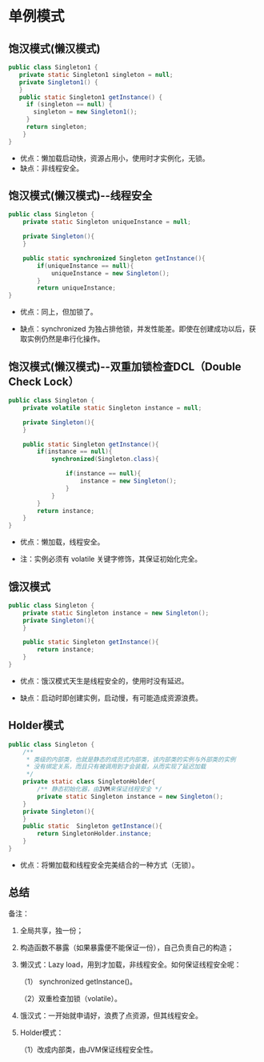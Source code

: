 # 单例模式

## 饱汉模式(懒汉模式)

```java
public class Singleton1 {
   private static Singleton1 singleton = null;
   private Singleton1() {
   }
   public static Singleton1 getInstance() {
     if (singleton == null) {
       singleton = new Singleton1();
     }
     return singleton;
	}
}
```

* 优点：懒加载启动快，资源占用小，使用时才实例化，无锁。
* 缺点：非线程安全。

## 饱汉模式(懒汉模式)--线程安全

```java
public class Singleton {
	private static Singleton uniqueInstance = null;

	private Singleton(){
	}

	public static synchronized Singleton getInstance(){
    	if(uniqueInstance == null){
        	uniqueInstance = new Singleton();
    	}
    	return uniqueInstance;
}
```

* 优点：同上，但加锁了。

* 缺点：synchronized 为独占排他锁，并发性能差。即使在创建成功以后，获取实例仍然是串行化操作。



## 饱汉模式(懒汉模式)--双重加锁检查DCL（Double Check Lock）

```java
public class Singleton {
    private volatile static Singleton instance = null;

    private Singleton(){
    }

    public static Singleton getInstance(){
        if(instance == null){
            synchronized(Singleton.class){

                if(instance == null){
                    instance = new Singleton();
                }
            }
        }
        return instance;
    }
}
```

* 优点：懒加载，线程安全。

* 注：实例必须有 volatile 关键字修饰，其保证初始化完全。

## 饿汉模式

```java
public class Singleton {
    private static Singleton instance = new Singleton();
    private Singleton(){
    }

    public static Singleton getInstance(){
        return instance;
    }
}
```

* 优点：饿汉模式天生是线程安全的，使用时没有延迟。

* 缺点：启动时即创建实例，启动慢，有可能造成资源浪费。

## Holder模式

```java
public class Singleton {
    /**
     * 类级的内部类，也就是静态的成员式内部类，该内部类的实例与外部类的实例
     * 没有绑定关系，而且只有被调用到才会装载，从而实现了延迟加载
     */
    private static class SingletonHolder{
        /** 静态初始化器，由JVM来保证线程安全 */
        private static Singleton instance = new Singleton();
    }
    private Singleton(){
    }
    public static  Singleton getInstance(){
        return SingletonHolder.instance;
    }
}
```

*  优点：将懒加载和线程安全完美结合的一种方式（无锁）。

## 总结

备注：

1. 全局共享，独一份；

2. 构造函数不暴露（如果暴露便不能保证一份），自己负责自己的构造；

3. 懒汉式：Lazy load，用到才加载，非线程安全。如何保证线程安全呢：

   （1） synchronized getInstance()。

   （2）双重检查加锁（volatile）。

4. 饿汉式：一开始就申请好，浪费了点资源，但其线程安全。

5. Holder模式：

   （1）改成内部类，由JVM保证线程安全性。